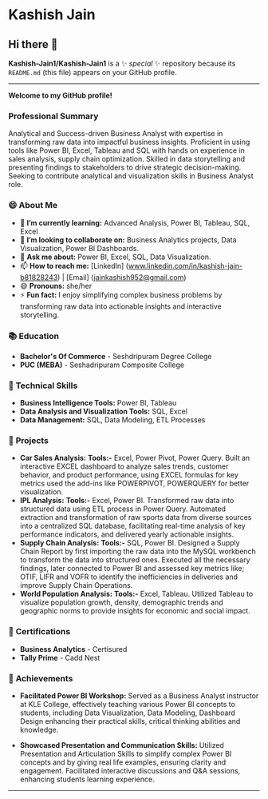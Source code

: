 # **Kashish Jain**
## Hi there 👋

**Kashish-Jain1/Kashish-Jain1** is a ✨ _special_ ✨ repository because its `README.md` (this file) appears on your GitHub profile.

---

**Welcome to my GitHub profile!** 

### **Professional Summary**
Analytical and Success-driven Business Analyst with expertise in transforming raw data into impactful business insights. Proficient in using tools like Power BI, Excel, Tableau and SQL with hands on experience in sales analysis, supply chain optimization. Skilled in data storytelling and presenting findings to stakeholders to drive strategic decision-making. Seeking to contribute analytical and visualization skills in Business Analyst role.

### 😄 **About Me**

- 🌱 **I’m currently learning:** Advanced Analysis, Power BI, Tableau, SQL, Excel
- 👯 **I’m looking to collaborate on:** Business Analytics projects, Data Visualization, Power BI Dashboards.
- 💬 **Ask me about:** Power BI, Excel, SQL, Data Visualization.
- 📫 **How to reach me:** [LinkedIn] (www.linkedin.com/in/kashish-jain-b81828243) | [Email] (jainkashish952@gmail.com)
- 😄 **Pronouns:** she/her
- ⚡ **Fun fact:** I enjoy simplifying complex business problems by transforming raw data into actionable insights and interactive storytelling.

### 📚 **Education**
- **Bachelor's Of Commerce** - Seshdripuram Degree College
- **PUC (MEBA)** - Seshadripuram Composite College

### :pushpin: **Technical Skills**
- **Business Intelligence Tools:** Power BI, Tableau
- **Data Analysis and Visualization Tools:** SQL, Excel
- **Data Management:** SQL, Data Modeling, ETL Processes

### 📂 **Projects**
- **Car Sales Analysis:** **Tools:-** Excel, Power Pivot, Power Query.
Built an interactive EXCEL dashboard to analyze sales trends, customer behavior, and product performance, using EXCEL formulas for key metrics used the add-ins like POWERPIVOT, POWERQUERY for better visualization.
- **IPL Analysis:** **Tools:-** Excel, Power BI.
Transformed raw data into structured data using ETL process in Power Query.
Automated extraction and transformation of raw sports data from diverse sources into a centralized SQL database, facilitating real-time analysis of key performance indicators, and delivered yearly actionable insights.
- **Supply Chain Analysis:** **Tools:-** SQL, Power BI.
Designed a Supply Chain Report by first importing the raw data into the MySQL workbench to transform the data into structured ones.
Executed all the necessary findings, later connected to Power BI and assessed key metrics like; OTIF, LIFR and VOFR to identify the inefficiencies in deliveries and improve Supply Chain Operations.
- **World Population Analysis:** **Tools:-** Excel, Tableau.
Utilized Tableau to visualize population growth, density, demographic trends and geographic norms to provide insights for economic and social impact.

### 📜 **Certifications**
- **Business Analytics** - Certisured
- **Tally Prime** - Cadd Nest

### 🏅 **Achievements**
- **Facilitated Power BI Workshop:**
Served as a Business Analyst instructor at KLE College, effectively teaching various Power BI concepts to students, including Data Visualization, Data Modeling, Dashboard Design enhancing their practical skills, critical thinking abilities and knowledge.

- **Showcased Presentation and Communication Skills:**
Utilized Presentation and Articulation Skills to simplify complex Power BI concepts and by giving real life examples, ensuring clarity and engagement. Facilitated interactive discussions and Q&A sessions, enhancing students learning experience. 


---





